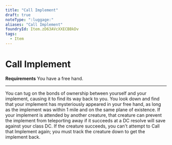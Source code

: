```yaml
---
title: "Call Implement"
draft: true
noteType: ":luggage:"
aliases: "Call Implement"
foundryId: Item.zD63AVcXXECBBkDv
tags:
  - Item
---
```


# Call Implement

**Requirements** You have a free hand.

* * *

You can tug on the bonds of ownership between yourself and your implement, causing it to find its way back to you. You look down and find that your implement has mysteriously appeared in your free hand, as long as the implement was within 1 mile and on the same plane of existence. If your implement is attended by another creature, that creature can prevent the implement from teleporting away if it succeeds at a DC resolve will save against your class DC. If the creature succeeds, you can't attempt to Call that Implement again; you must track the creature down to get the implement back.
